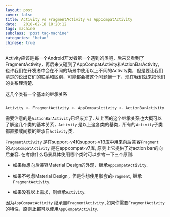 ```yaml
---
layout: post
cover: false
title: Activity vs FragmentActivity vs AppCompatActivity
date:   2018-02-18 18:20:12
tags: machine
subclass: 'post tag-machine'
categories: 'hetao'
chinese: true
---
```


Activity应该是每一个Android开发者第一个遇到的类吧，后来又看到了FragmentActivity，再后来又碰到了AppCompatActivity和ActionBarActivity，也许我们在开发者中会在不同的场景中使用以上不同的Activity类，但是要让我们清楚的说出它们的联系和区别，可能都会被这个问题懵一下，现在我们就来把他们的关系理清楚.

这几个类有一个基本的继承关系

```java

Activity <- FragmentActivity <- AppCompatActivity <- ActionBarActivity


```

需要注意的是`ActionBarActivity`已经废弃了. 从上面的这个继承关系也大概可以了解这几个类的基本关系，`Activity` 是以上这各类的基类，所有的`Activity`子类都直接或间接的继承自`Activity`类.

`FragmentActivity` 是在support-v4和support-v13库中用来向后兼容`Fragment`的.`AppCompatActivity` 是在appcompat-v7库, 原则上它提供了对action bar的向后兼容. 在考虑什么场景具体使用哪个类时可以参考一下三个原则:

* 如果你想向后兼容Material Design的外观，继承`AppCompatActivity`.

* 如果不考虑Material Design，但是你想使用嵌套的`Fragment`, 继承`FragmentActivity`.

* 如果没有以上需求，则继承`Activity`.

因为`AppCompatActivity` 继承自`FragmentActivity` ,如果你需要`FragmentActivity`的特性，原则上都可以使用`AppCompatActivity`.


